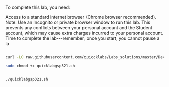 ####
To complete this lab, you need:

Access to a standard internet browser (Chrome browser recommended).
Note: Use an Incognito or private browser window to run this lab. This prevents any conflicts between your personal account and the Student account, which may cause extra charges incurred to your personal account.
Time to complete the lab---remember, once you start, you cannot pause a la


```bash

curl -LO raw.githubusercontent.com/quiccklabs/Labs_solutions/master/Develop%20your%20Google%20Cloud%20Network%20Challenge%20Lab/quicklabgsp321.sh

sudo chmod +x quicklabgsp321.sh


./quicklabgsp321.sh

```
